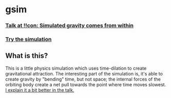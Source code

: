 # gsim

### [Talk at !!con: Simulated gravity comes from within](https://youtu.be/wGB5AYvFjxE?t=7628)

### [Try the simulation](https://pfrazee.github.io/gsim/)

## What is this?

This is a little physics simulation which uses time-dilation to create gravitational attraction. The interesting part of the simulation is, it's able to create gravity by "bending" time, but not space; the internal forces of the orbiting body create a net pull towards the point where time moves slowest. [I explain it a bit better in the talk.](https://youtu.be/wGB5AYvFjxE?t=7628)
